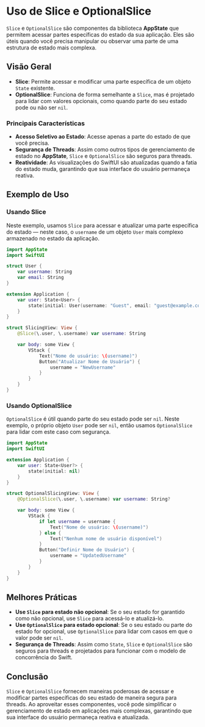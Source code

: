 # Uso de Slice e OptionalSlice

`Slice` e `OptionalSlice` são componentes da biblioteca **AppState** que permitem acessar partes específicas do estado da sua aplicação. Eles são úteis quando você precisa manipular ou observar uma parte de uma estrutura de estado mais complexa.

## Visão Geral

- **Slice**: Permite acessar e modificar uma parte específica de um objeto `State` existente.
- **OptionalSlice**: Funciona de forma semelhante a `Slice`, mas é projetado para lidar com valores opcionais, como quando parte do seu estado pode ou não ser `nil`.

### Principais Características

- **Acesso Seletivo ao Estado**: Acesse apenas a parte do estado de que você precisa.
- **Segurança de Threads**: Assim como outros tipos de gerenciamento de estado no **AppState**, `Slice` e `OptionalSlice` são seguros para threads.
- **Reatividade**: As visualizações do SwiftUI são atualizadas quando a fatia do estado muda, garantindo que sua interface do usuário permaneça reativa.

## Exemplo de Uso

### Usando Slice

Neste exemplo, usamos `Slice` para acessar e atualizar uma parte específica do estado — neste caso, o `username` de um objeto `User` mais complexo armazenado no estado da aplicação.

```swift
import AppState
import SwiftUI

struct User {
    var username: String
    var email: String
}

extension Application {
    var user: State<User> {
        state(initial: User(username: "Guest", email: "guest@example.com"))
    }
}

struct SlicingView: View {
    @Slice(\.user, \.username) var username: String

    var body: some View {
        VStack {
            Text("Nome de usuário: \(username)")
            Button("Atualizar Nome de Usuário") {
                username = "NewUsername"
            }
        }
    }
}
```

### Usando OptionalSlice

`OptionalSlice` é útil quando parte do seu estado pode ser `nil`. Neste exemplo, o próprio objeto `User` pode ser `nil`, então usamos `OptionalSlice` para lidar com este caso com segurança.

```swift
import AppState
import SwiftUI

extension Application {
    var user: State<User?> {
        state(initial: nil)
    }
}

struct OptionalSlicingView: View {
    @OptionalSlice(\.user, \.username) var username: String?

    var body: some View {
        VStack {
            if let username = username {
                Text("Nome de usuário: \(username)")
            } else {
                Text("Nenhum nome de usuário disponível")
            }
            Button("Definir Nome de Usuário") {
                username = "UpdatedUsername"
            }
        }
    }
}
```

## Melhores Práticas

- **Use `Slice` para estado não opcional**: Se o seu estado for garantido como não opcional, use `Slice` para acessá-lo e atualizá-lo.
- **Use `OptionalSlice` para estado opcional**: Se o seu estado ou parte do estado for opcional, use `OptionalSlice` para lidar com casos em que o valor pode ser `nil`.
- **Segurança de Threads**: Assim como `State`, `Slice` e `OptionalSlice` são seguros para threads e projetados para funcionar com o modelo de concorrência do Swift.

## Conclusão

`Slice` e `OptionalSlice` fornecem maneiras poderosas de acessar e modificar partes específicas do seu estado de maneira segura para threads. Ao aproveitar esses componentes, você pode simplificar o gerenciamento de estado em aplicações mais complexas, garantindo que sua interface do usuário permaneça reativa e atualizada.
